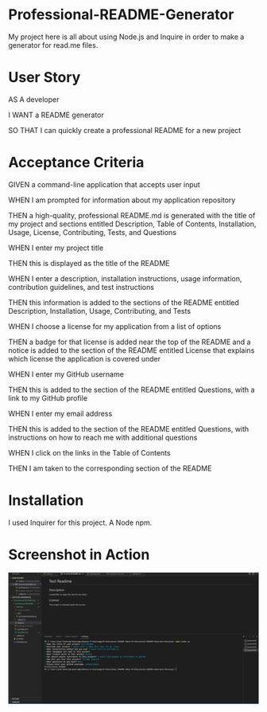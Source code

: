 <h1> Professional-README-Generator
 </h1>

My project here is all about using Node.js and Inquire in order to make a generator for read.me files. 

<h1> User Story </h1>

AS A developer

I WANT a README generator

SO THAT I can quickly create a professional README for a new project

<h1> Acceptance Criteria </h1>

GIVEN a command-line application that accepts user input

WHEN I am prompted for information about my application repository

THEN a high-quality, professional README.md is generated with the title of my project and sections entitled Description, Table of Contents, Installation, Usage, 
License, Contributing, Tests, and Questions


WHEN I enter my project title

THEN this is displayed as the title of the README

WHEN I enter a description, installation instructions, usage information, contribution guidelines, and test instructions

THEN this information is added to the sections of the README entitled Description, Installation, Usage, Contributing, and Tests

WHEN I choose a license for my application from a list of options

THEN a badge for that license is added near the top of the README and a notice is added to the section of the README entitled License that explains which license the application is covered under

WHEN I enter my GitHub username

THEN this is added to the section of the README entitled Questions, with a link to my GitHub profile

WHEN I enter my email address

THEN this is added to the section of the README entitled Questions, with instructions on how to reach me with additional questions

WHEN I click on the links in the Table of Contents

THEN I am taken to the corresponding section of the README

 <h1> Installation </h1>
I used Inquirer for this project. A Node npm. 
 
<h1> Screenshot in Action </h1>

<img src="Project Generator .png">
